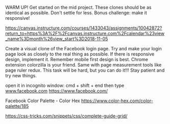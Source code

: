 WARM UP! Get started on the mid project. These clones should be as identical as possible. Don't settle for less. Bonus challenge: make it responsive!

https://canvas.instructure.com/courses/1433043/assignments/10042872?return_to=https%3A%2F%2Fcanvas.instructure.com%2Fcalendar%23view_name%3Dmonth%26view_start%3D2018-11-05

Create a visual clone of the Facebook login page. Try and make your login page look as closely to the real thing as possible. If there is responsive design, implement it. Remember mobile first design is best. Chrome extension colorzilla is your friend. Same with page measurement tools like page ruler redux. This task will be hard, but you can do it!!! Stay patient and try new things.


open it in incognito window:
cmd + shift + end
then type www.facebook.com
https://www.facebook.com/


Facebook Color Palette - Color Hex
https://www.color-hex.com/color-palette/185

https://css-tricks.com/snippets/css/complete-guide-grid/ 

